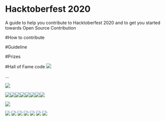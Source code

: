 # Hacktoberfest 2020
A guide to help you contribute to Hacktoberfest 2020 and to get you started towards Open Source Contribution

#How to contribute

#Guideline

#Prizes

#Hall of Fame code
[![](https://sourcerer.io/fame/$USER/$OWNER/$REPO/images/0)](https://sourcerer.io/fame/$USER/$OWNER/$REPO/links/0)

...


[![](https://sourcerer.io/fame/$USER/$OWNER/$REPO/images/7)](https://sourcerer.io/fame/$USER/$OWNER/$REPO/links/7)

[![](https://sourcerer.io/fame/jaydulera/CMPN-CODECELL/Hacktoberfest2020/images/0)](https://sourcerer.io/fame/jaydulera/CMPN-CODECELL/Hacktoberfest2020/links/0)[![](https://sourcerer.io/fame/jaydulera/CMPN-CODECELL/Hacktoberfest2020/images/1)](https://sourcerer.io/fame/jaydulera/CMPN-CODECELL/Hacktoberfest2020/links/1)[![](https://sourcerer.io/fame/jaydulera/CMPN-CODECELL/Hacktoberfest2020/images/2)](https://sourcerer.io/fame/jaydulera/CMPN-CODECELL/Hacktoberfest2020/links/2)[![](https://sourcerer.io/fame/jaydulera/CMPN-CODECELL/Hacktoberfest2020/images/3)](https://sourcerer.io/fame/jaydulera/CMPN-CODECELL/Hacktoberfest2020/links/3)[![](https://sourcerer.io/fame/jaydulera/CMPN-CODECELL/Hacktoberfest2020/images/4)](https://sourcerer.io/fame/jaydulera/CMPN-CODECELL/Hacktoberfest2020/links/4)[![](https://sourcerer.io/fame/jaydulera/CMPN-CODECELL/Hacktoberfest2020/images/5)](https://sourcerer.io/fame/jaydulera/CMPN-CODECELL/Hacktoberfest2020/links/5)[![](https://sourcerer.io/fame/jaydulera/CMPN-CODECELL/Hacktoberfest2020/images/6)](https://sourcerer.io/fame/jaydulera/CMPN-CODECELL/Hacktoberfest2020/links/6)[![](https://sourcerer.io/fame/jaydulera/CMPN-CODECELL/Hacktoberfest2020/images/7)](https://sourcerer.io/fame/jaydulera/CMPN-CODECELL/Hacktoberfest2020/links/7)

[![](https://sourcerer.io/fame/gimseng/gimseng/99-ML-Learning-Projects/images/0)](https://sourcerer.io/fame/gimseng/gimseng/99-ML-Learning-Projects/links/0)

[![](https://sourcerer.io/fame/AjayKhalsa/AjayKhalsa/Hacktoberfest2020/images/0)](https://sourcerer.io/AjayKhalsa/AjayKhalsa/Hacktoberfest2020/links/0)
[![](https://sourcerer.io/fame/AjayKhalsa/AjayKhalsa/Hacktoberfest2020/images/1)](https://sourcerer.io/AjayKhalsa/AjayKhalsa/Hacktoberfest2020/links/1)
[![](https://sourcerer.io/fame/AjayKhalsa/AjayKhalsa/Hacktoberfest2020/images/2)](https://sourcerer.io/AjayKhalsa/AjayKhalsa/Hacktoberfest2020/links/2)
[![](https://sourcerer.io/fame/AjayKhalsa/AjayKhalsa/Hacktoberfest2020/images/3)](https://sourcerer.io/AjayKhalsa/AjayKhalsa/Hacktoberfest2020/links/3)
[![](https://sourcerer.io/fame/AjayKhalsa/AjayKhalsa/Hacktoberfest2020/images/4)](https://sourcerer.io/AjayKhalsa/AjayKhalsa/Hacktoberfest2020/links/4)
[![](https://sourcerer.io/fame/AjayKhalsa/AjayKhalsa/Hacktoberfest2020/images/5)](https://sourcerer.io/AjayKhalsa/AjayKhalsa/Hacktoberfest2020/links/5)
[![](https://sourcerer.io/fame/AjayKhalsa/AjayKhalsa/Hacktoberfest2020/images/6)](https://sourcerer.io/AjayKhalsa/AjayKhalsa/Hacktoberfest2020/links/6)
